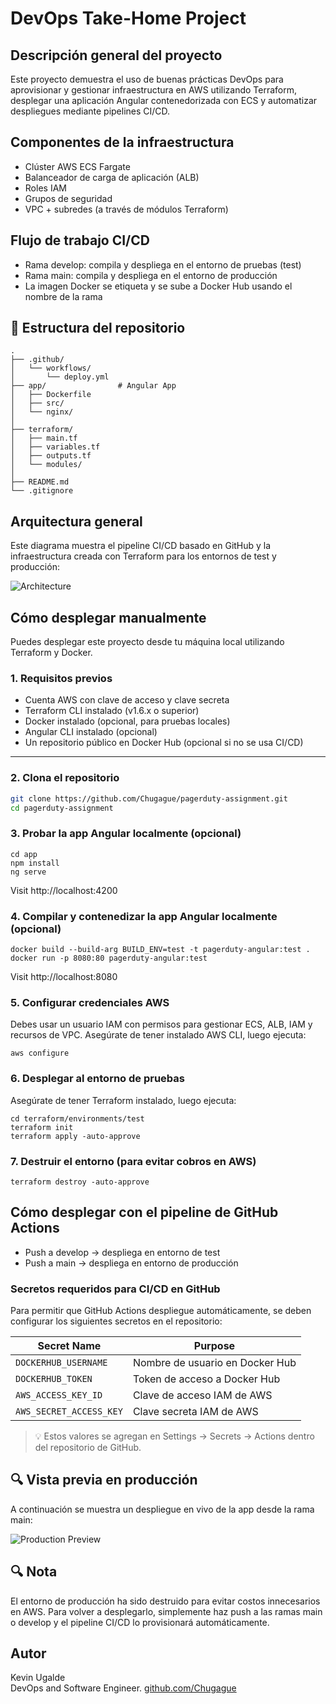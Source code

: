 # DevOps Take-Home Project



## Descripción general del proyecto

Este proyecto demuestra el uso de buenas prácticas DevOps para aprovisionar y gestionar infraestructura en AWS utilizando Terraform, desplegar una aplicación Angular contenedorizada con ECS y automatizar despliegues mediante pipelines CI/CD.

## Componentes de la infraestructura

- Clúster AWS ECS Fargate
- Balanceador de carga de aplicación (ALB)
- Roles IAM
- Grupos de seguridad
- VPC + subredes (a través de módulos Terraform)

## Flujo de trabajo CI/CD

- Rama develop: compila y despliega en el entorno de pruebas (test)
- Rama main: compila y despliega en el entorno de producción
- La imagen Docker se etiqueta y se sube a Docker Hub usando el nombre de la rama

## 📁 Estructura del repositorio

```
.
├── .github/
│   └── workflows/
│       └── deploy.yml
├── app/                # Angular App
│   ├── Dockerfile
│   ├── src/
│   └── nginx/
│
├── terraform/
│   ├── main.tf
│   ├── variables.tf
│   ├── outputs.tf
│   └── modules/
│
├── README.md
└── .gitignore
```

## Arquitectura general

Este diagrama muestra el pipeline CI/CD basado en GitHub y la infraestructura creada con Terraform para los entornos de test y producción:

![Architecture](./images/infrastructure-devops-diagram.png)

## Cómo desplegar manualmente

Puedes desplegar este proyecto desde tu máquina local utilizando Terraform y Docker.


### 1. Requisitos previos

- Cuenta AWS con clave de acceso y clave secreta
- Terraform CLI instalado (v1.6.x o superior)
- Docker instalado (opcional, para pruebas locales)
- Angular CLI instalado (opcional)
- Un repositorio público en Docker Hub (opcional si no se usa CI/CD)

---


### 2. Clona el repositorio

```bash
git clone https://github.com/Chugague/pagerduty-assignment.git
cd pagerduty-assignment
```

### 3. Probar la app Angular localmente (opcional)

```
cd app
npm install
ng serve
```
Visit http://localhost:4200

### 4. Compilar y contenedizar la app Angular localmente (opcional)

```
docker build --build-arg BUILD_ENV=test -t pagerduty-angular:test .
docker run -p 8080:80 pagerduty-angular:test
```
Visit http://localhost:8080

### 5. Configurar credenciales AWS

Debes usar un usuario IAM con permisos para gestionar ECS, ALB, IAM y recursos de VPC. Asegúrate de tener instalado AWS CLI, luego ejecuta:

```
aws configure
```

### 6. Desplegar al entorno de pruebas

Asegúrate de tener Terraform instalado, luego ejecuta:

```
cd terraform/environments/test
terraform init
terraform apply -auto-approve
```

### 7. Destruir el entorno (para evitar cobros en AWS)

```
terraform destroy -auto-approve
```

## Cómo desplegar con el pipeline de GitHub Actions

- Push a develop → despliega en entorno de test
- Push a main → despliega en entorno de producción

### Secretos requeridos para CI/CD en GitHub

Para permitir que GitHub Actions despliegue automáticamente, se deben configurar los siguientes secretos en el repositorio:

| Secret Name              | Purpose                             |
|--------------------------|-------------------------------------|
| `DOCKERHUB_USERNAME`     | Nombre de usuario en Docker Hub     |
| `DOCKERHUB_TOKEN`        | Token de acceso a Docker Hub        |
| `AWS_ACCESS_KEY_ID`      | Clave de acceso IAM de AWS          |
| `AWS_SECRET_ACCESS_KEY`  | Clave secreta IAM de AWS            |

> 💡 Estos valores se agregan en Settings → Secrets → Actions dentro del repositorio de GitHub.


## 🔍 Vista previa en producción

A continuación se muestra un despliegue en vivo de la app desde la rama main:

![Production Preview](./images/prod-app-preview.png)


## 🔍 Nota

El entorno de producción ha sido destruido para evitar costos innecesarios en AWS.
Para volver a desplegarlo, simplemente haz push a las ramas main o develop y el pipeline CI/CD lo provisionará automáticamente.


## Autor

Kevin Ugalde  
DevOps and Software Engineer.
[github.com/Chugague](https://github.com/Chugague)